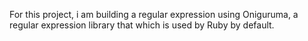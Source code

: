  For this project, i am building a regular expression using Oniguruma, a regular expression library that which is used by Ruby by default.